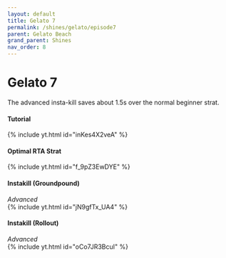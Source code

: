 ```yaml
---
layout: default
title: Gelato 7
permalink: /shines/gelato/episode7
parent: Gelato Beach
grand_parent: Shines
nav_order: 8
---
```

# Gelato 7  
The advanced insta-kill saves about 1.5s over the normal beginner strat.
#### Tutorial
{% include yt.html id="inKes4X2veA" %}  
#### Optimal RTA Strat  
{% include yt.html id="f_9pZ3EwDYE" %}  
#### Instakill (Groundpound)  
*Advanced*  
{% include yt.html id="jN9gfTx_UA4" %}  
#### Instakill (Rollout)  
*Advanced*  
{% include yt.html id="oCo7JR3BcuI" %}  
